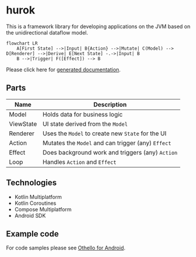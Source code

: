 # hurok

This is a framework library for developing applications on the JVM based on the unidirectional dataflow model.

```mermaid
flowchart LR
    A[First State] -->|Input| B{Action} -->|Mutate| C(Model) --> D[Renderer] -->|Derive| E[Next State] -.->|Input| B
    B -->|Trigger| F([Effect]) --> B 
```

Please click here for [generated documentation](https://atomgomba.github.io/hurok/).

## Parts

| Name      | Description                                        |
|-----------|----------------------------------------------------|
| Model     | Holds data for business logic                      |
| ViewState | UI state derived from the `Model`                  |
| Renderer  | Uses the `Model` to create new `State` for the UI  |
| Action    | Mutates the `Model` and can trigger (any) `Effect` |
| Effect    | Does background work and triggers (any) `Action`   |
| Loop      | Handles `Action` and `Effect`                      |

## Technologies

* Kotlin Multiplatform
* Kotlin Coroutines
* Compose Multiplatform
* Android SDK

## Example code

For code samples please see [Othello for Android](https://github.com/atomgomba/othello).
